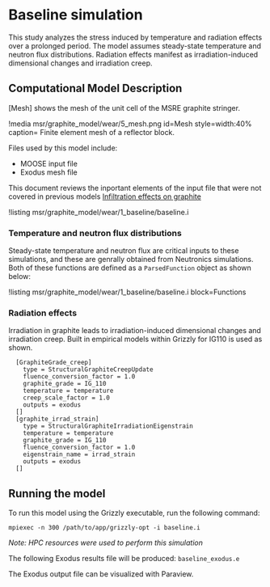 # Baseline simulation

This study analyzes the stress induced by temperature and radiation effects over a prolonged period. The model assumes steady-state temperature and neutron flux distributions. Radiation effects manifest as irradiation-induced dimensional changes and irradiation creep.

## Computational Model Description

[Mesh] shows the mesh of the unit cell of the MSRE graphite stringer.

!media msr/graphite_model/wear/5_mesh.png
      id=Mesh
      style=width:40%
      caption= Finite element mesh of a reflector block.

Files used by this model include:

- MOOSE input file
- Exodus mesh file

This document reviews the inportant elements of the input file that were not covered in previous models [Infiltration effects on graphite](infiltration_graphite.md)

!listing msr/graphite_model/wear/1_baseline/baseline.i

### Temperature and neutron flux distributions

Steady-state temperature and neutron flux are critical inputs to these simulations, and these are genrally obtained from Neutronics simulations. Both of these functions are defined as a `ParsedFunction` object as shown below:

!listing msr/graphite_model/wear/1_baseline/baseline.i block=Functions

### Radiation effects

Irradiation in graphite leads to irradiation-induced dimensional changes and irradiation creep. Built in empirical models within Grizzly for IG110 is used as shown.

```
  [GraphiteGrade_creep]
    type = StructuralGraphiteCreepUpdate
    fluence_conversion_factor = 1.0
    graphite_grade = IG_110
    temperature = temperature
    creep_scale_factor = 1.0
    outputs = exodus
  []
  [graphite_irrad_strain]
    type = StructuralGraphiteIrradiationEigenstrain
    temperature = temperature
    graphite_grade = IG_110
    fluence_conversion_factor = 1.0
    eigenstrain_name = irrad_strain
    outputs = exodus
  []
```

## Running the model

To run this model using the Grizzly executable, run the following command:

```
mpiexec -n 300 /path/to/app/grizzly-opt -i baseline.i
```

*Note: HPC resources were used to perform this simulation*

The following Exodus results file will be produced: `baseline_exodus.e`

The Exodus output file can be visualized with Paraview.
